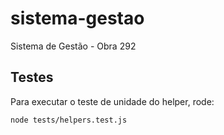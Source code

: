 # sistema-gestao
Sistema de Gestão - Obra 292

## Testes

Para executar o teste de unidade do helper, rode:

```bash
node tests/helpers.test.js
```
